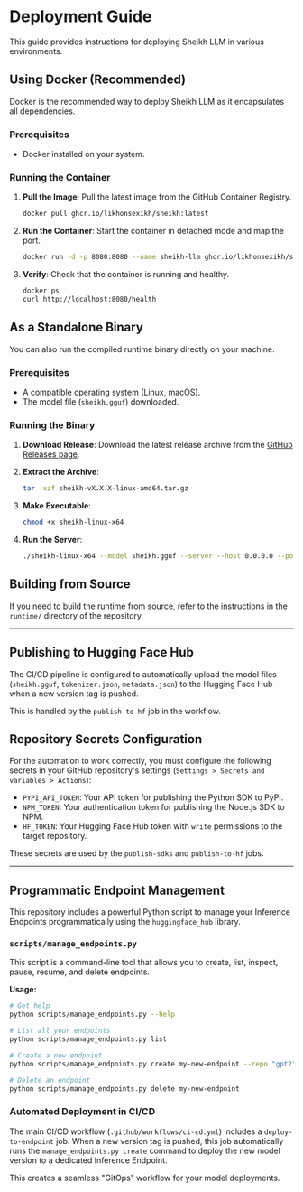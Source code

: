 # Deployment Guide

This guide provides instructions for deploying Sheikh LLM in various environments.

## Using Docker (Recommended)

Docker is the recommended way to deploy Sheikh LLM as it encapsulates all dependencies.

### Prerequisites

-   Docker installed on your system.

### Running the Container

1.  **Pull the Image**:
    Pull the latest image from the GitHub Container Registry.
    ```bash
    docker pull ghcr.io/likhonsexikh/sheikh:latest
    ```

2.  **Run the Container**:
    Start the container in detached mode and map the port.
    ```bash
    docker run -d -p 8080:8080 --name sheikh-llm ghcr.io/likhonsexikh/sheikh:latest
    ```

3.  **Verify**:
    Check that the container is running and healthy.
    ```bash
    docker ps
    curl http://localhost:8080/health
    ```

## As a Standalone Binary

You can also run the compiled runtime binary directly on your machine.

### Prerequisites

-   A compatible operating system (Linux, macOS).
-   The model file (`sheikh.gguf`) downloaded.

### Running the Binary

1.  **Download Release**:
    Download the latest release archive from the [GitHub Releases page](https://github.com/likhonsexikh/sheikh/releases).

2.  **Extract the Archive**:
    ```bash
    tar -xzf sheikh-vX.X.X-linux-amd64.tar.gz
    ```

3.  **Make Executable**:
    ```bash
    chmod +x sheikh-linux-x64
    ```

4.  **Run the Server**:
    ```bash
    ./sheikh-linux-x64 --model sheikh.gguf --server --host 0.0.0.0 --port 8080
    ```

## Building from Source

If you need to build the runtime from source, refer to the instructions in the `runtime/` directory of the repository.

---

## Publishing to Hugging Face Hub

The CI/CD pipeline is configured to automatically upload the model files (`sheikh.gguf`, `tokenizer.json`, `metadata.json`) to the Hugging Face Hub when a new version tag is pushed.

This is handled by the `publish-to-hf` job in the workflow.

## Repository Secrets Configuration

For the automation to work correctly, you must configure the following secrets in your GitHub repository's settings (`Settings > Secrets and variables > Actions`):

-   `PYPI_API_TOKEN`: Your API token for publishing the Python SDK to PyPI.
-   `NPM_TOKEN`: Your authentication token for publishing the Node.js SDK to NPM.
-   `HF_TOKEN`: Your Hugging Face Hub token with `write` permissions to the target repository.

These secrets are used by the `publish-sdks` and `publish-to-hf` jobs.

---

## Programmatic Endpoint Management

This repository includes a powerful Python script to manage your Inference Endpoints programmatically using the `huggingface_hub` library.

### `scripts/manage_endpoints.py`

This script is a command-line tool that allows you to create, list, inspect, pause, resume, and delete endpoints.

**Usage:**

```bash
# Get help
python scripts/manage_endpoints.py --help

# List all your endpoints
python scripts/manage_endpoints.py list

# Create a new endpoint
python scripts/manage_endpoints.py create my-new-endpoint --repo "gpt2"

# Delete an endpoint
python scripts/manage_endpoints.py delete my-new-endpoint
```

### Automated Deployment in CI/CD

The main CI/CD workflow (`.github/workflows/ci-cd.yml`) includes a `deploy-to-endpoint` job. When a new version tag is pushed, this job automatically runs the `manage_endpoints.py create` command to deploy the new model version to a dedicated Inference Endpoint.

This creates a seamless "GitOps" workflow for your model deployments.
